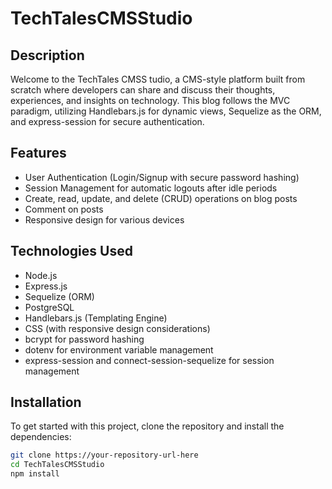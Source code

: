 # TechTalesCMSStudio

## Description

Welcome to the TechTales CMSS tudio, a CMS-style platform built from scratch where developers can share and discuss their thoughts, experiences, and insights on technology. This blog follows the MVC paradigm, utilizing Handlebars.js for dynamic views, Sequelize as the ORM, and express-session for secure authentication.

## Features

- User Authentication (Login/Signup with secure password hashing)
- Session Management for automatic logouts after idle periods
- Create, read, update, and delete (CRUD) operations on blog posts
- Comment on posts
- Responsive design for various devices

## Technologies Used

- Node.js
- Express.js
- Sequelize (ORM)
- PostgreSQL
- Handlebars.js (Templating Engine)
- CSS (with responsive design considerations)
- bcrypt for password hashing
- dotenv for environment variable management
- express-session and connect-session-sequelize for session management

## Installation

To get started with this project, clone the repository and install the dependencies:

```bash
git clone https://your-repository-url-here
cd TechTalesCMSStudio
npm install
